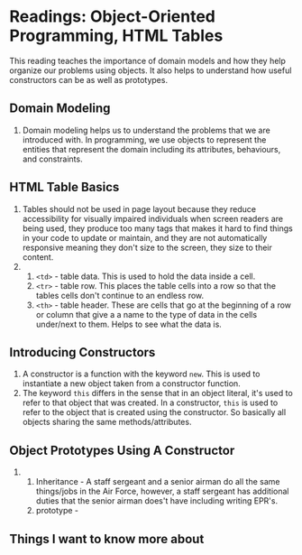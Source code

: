  # Readings: Object-Oriented Programming, HTML Tables
This reading teaches the importance of domain models and how they help organize our problems using objects. It also helps to understand how useful constructors can be as well as prototypes.
## Domain Modeling
  1. Domain modeling helps us to understand the problems that we are introduced with. In programming, we use objects to represent the entities that represent the domain including its attributes, behaviours, and constraints.

## HTML Table Basics
  1. Tables should not be used in page layout because they reduce accessibility for visually impaired individuals when screen readers are being used, they produce too many tags that makes it hard to find things in your code to update or maintain, and they are not automatically responsive meaning they don't size to the screen, they size to their content.
  3.  1. `<td>` - table data. This is used to hold the data inside a cell.
      2. `<tr>` - table row. This places the table cells into a row so that the tables cells don't continue to an endless row.
      3. `<th>` - table header. These are cells that go at the beginning of a row or column that give a a name to the type of data in the cells under/next to them. Helps to see what the data is.

## Introducing Constructors
  1. A constructor is a function with the keyword `new`. This is used to instantiate a new object taken from a constructor function. 
  2. The keyword `this` differs in the sense that in an object literal, it's used to refer to that object that was created. In a constructor, `this` is used to refer to the object that is created using the constructor. So basically all objects sharing the same methods/attributes. 

## Object Prototypes Using A Constructor
  1. 1. Inheritance - A staff sergeant and a senior airman do all the same things/jobs in the Air Force, however, a staff sergeant has additional duties that the senior airman does't have including writing EPR's.
     2. prototype - 

## Things I want to know more about
